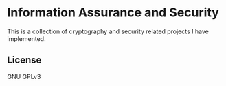 Information Assurance and Security
==================================
This is a collection of cryptography and security related projects I have implemented.

License
-------
GNU GPLv3